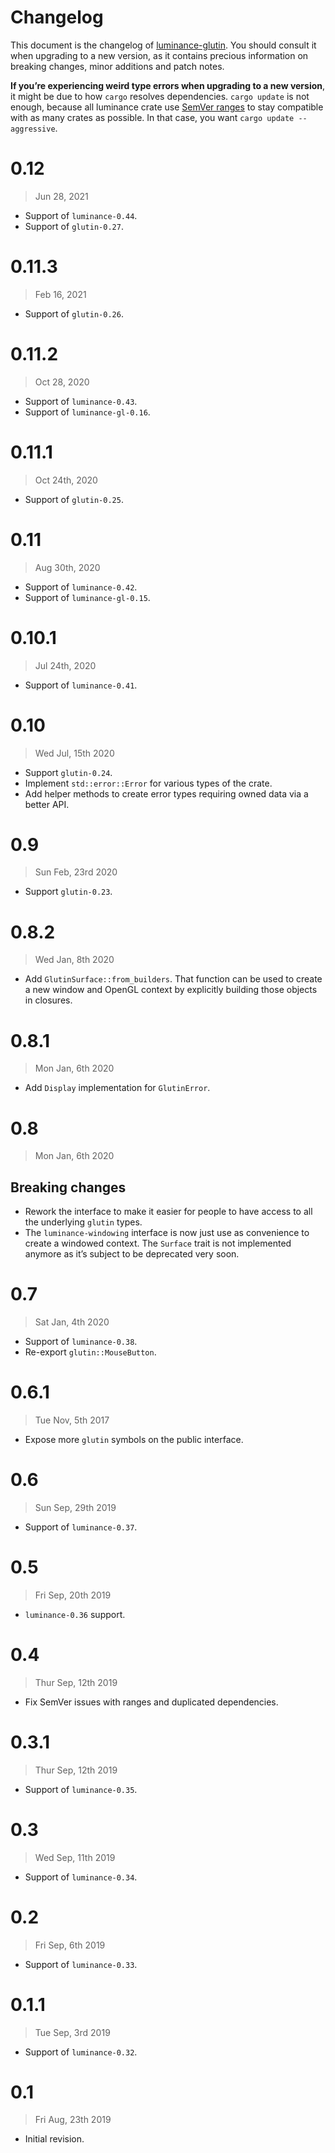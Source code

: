 # Changelog

This document is the changelog of [luminance-glutin](https://crates.io/crates/luminance-glutin).
You should consult it when upgrading to a new version, as it contains precious information on
breaking changes, minor additions and patch notes.

**If you’re experiencing weird type errors when upgrading to a new version**, it might be due to
how `cargo` resolves dependencies. `cargo update` is not enough, because all luminance crate use
[SemVer ranges](https://doc.rust-lang.org/cargo/reference/specifying-dependencies.html) to stay
compatible with as many crates as possible. In that case, you want `cargo update --aggressive`.

# 0.12

> Jun 28, 2021

- Support of `luminance-0.44`.
- Support of `glutin-0.27`.

# 0.11.3

> Feb 16, 2021

- Support of `glutin-0.26`.

# 0.11.2

> Oct 28, 2020

- Support of `luminance-0.43`.
- Support of `luminance-gl-0.16`.

# 0.11.1

> Oct 24th, 2020

- Support of `glutin-0.25`.

# 0.11

> Aug 30th, 2020

- Support of `luminance-0.42`.
- Support of `luminance-gl-0.15`.

# 0.10.1

> Jul 24th, 2020

- Support of `luminance-0.41`.

# 0.10

> Wed Jul, 15th 2020

- Support `glutin-0.24`.
- Implement `std::error::Error` for various types of the crate.
- Add helper methods to create error types requiring owned data via a better API.

# 0.9

> Sun Feb, 23rd 2020

- Support `glutin-0.23`.

# 0.8.2

> Wed Jan, 8th 2020

- Add `GlutinSurface::from_builders`. That function can be used to create a new window and OpenGL
  context by explicitly building those objects in closures.

# 0.8.1

> Mon Jan, 6th 2020

- Add `Display` implementation for `GlutinError`.

# 0.8

> Mon Jan, 6th 2020

## Breaking changes

- Rework the interface to make it easier for people to have access to all the underlying `glutin`
  types.
- The `luminance-windowing` interface is now just use as convenience to create a windowed context.
  The `Surface` trait is not implemented anymore as it’s subject to be deprecated very soon.

# 0.7

> Sat Jan, 4th 2020

- Support of `luminance-0.38`.
- Re-export `glutin::MouseButton`.

# 0.6.1

> Tue Nov, 5th 2017

- Expose more `glutin` symbols on the public interface.

# 0.6

> Sun Sep, 29th 2019

- Support of `luminance-0.37`.

# 0.5

> Fri Sep, 20th 2019

- `luminance-0.36` support.

# 0.4

> Thur Sep, 12th 2019

- Fix SemVer issues with ranges and duplicated dependencies.

# 0.3.1

> Thur Sep, 12th 2019

- Support of `luminance-0.35`.

# 0.3

> Wed Sep, 11th 2019

- Support of `luminance-0.34`.

# 0.2

> Fri Sep, 6th 2019

- Support of `luminance-0.33`.

# 0.1.1

> Tue Sep, 3rd 2019

- Support of `luminance-0.32`.

# 0.1

> Fri Aug, 23th 2019

- Initial revision.
